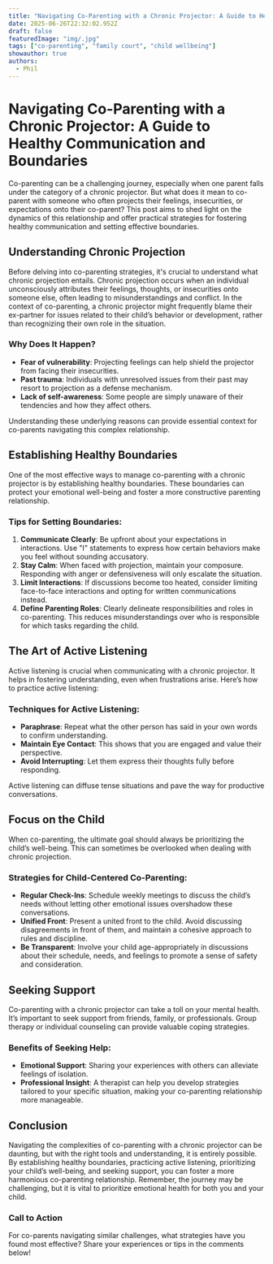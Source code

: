 ```yaml
---
title: "Navigating Co-Parenting with a Chronic Projector: A Guide to Healthy Communication and Boundaries"
date: 2025-06-26T22:32:02.952Z
draft: false
featuredImage: "img/.jpg"
tags: ["co-parenting", "family court", "child wellbeing"]
showauthor: true
authors:
  - Phil
---
```


# Navigating Co-Parenting with a Chronic Projector: A Guide to Healthy Communication and Boundaries

Co-parenting can be a challenging journey, especially when one parent falls under the category of a chronic projector. But what does it mean to co-parent with someone who often projects their feelings, insecurities, or expectations onto their co-parent? This post aims to shed light on the dynamics of this relationship and offer practical strategies for fostering healthy communication and setting effective boundaries.

## Understanding Chronic Projection

Before delving into co-parenting strategies, it's crucial to understand what chronic projection entails.  Chronic projection occurs when an individual unconsciously attributes their feelings, thoughts, or insecurities onto someone else, often leading to misunderstandings and conflict. In the context of co-parenting, a chronic projector might frequently blame their ex-partner for issues related to their child’s behavior or development, rather than recognizing their own role in the situation.

### Why Does It Happen?
- **Fear of vulnerability**: Projecting feelings can help shield the projector from facing their insecurities.
- **Past trauma**: Individuals with unresolved issues from their past may resort to projection as a defense mechanism.
- **Lack of self-awareness**: Some people are simply unaware of their tendencies and how they affect others.

Understanding these underlying reasons can provide essential context for co-parents navigating this complex relationship.

## Establishing Healthy Boundaries

One of the most effective ways to manage co-parenting with a chronic projector is by establishing healthy boundaries. These boundaries can protect your emotional well-being and foster a more constructive parenting relationship.

### Tips for Setting Boundaries:
1. **Communicate Clearly**: Be upfront about your expectations in interactions. Use "I" statements to express how certain behaviors make you feel without sounding accusatory.
2. **Stay Calm**: When faced with projection, maintain your composure. Responding with anger or defensiveness will only escalate the situation.
3. **Limit Interactions**: If discussions become too heated, consider limiting face-to-face interactions and opting for written communications instead.
4. **Define Parenting Roles**: Clearly delineate responsibilities and roles in co-parenting. This reduces misunderstandings over who is responsible for which tasks regarding the child.

## The Art of Active Listening

Active listening is crucial when communicating with a chronic projector. It helps in fostering understanding, even when frustrations arise. Here’s how to practice active listening:

### Techniques for Active Listening:
- **Paraphrase**: Repeat what the other person has said in your own words to confirm understanding.
- **Maintain Eye Contact**: This shows that you are engaged and value their perspective.
- **Avoid Interrupting**: Let them express their thoughts fully before responding.

Active listening can diffuse tense situations and pave the way for productive conversations.

## Focus on the Child

When co-parenting, the ultimate goal should always be prioritizing the child’s well-being. This can sometimes be overlooked when dealing with chronic projection.

### Strategies for Child-Centered Co-Parenting:
- **Regular Check-Ins**: Schedule weekly meetings to discuss the child’s needs without letting other emotional issues overshadow these conversations.
- **Unified Front**: Present a united front to the child. Avoid discussing disagreements in front of them, and maintain a cohesive approach to rules and discipline.
- **Be Transparent**: Involve your child age-appropriately in discussions about their schedule, needs, and feelings to promote a sense of safety and consideration.

## Seeking Support

Co-parenting with a chronic projector can take a toll on your mental health. It’s important to seek support from friends, family, or professionals. Group therapy or individual counseling can provide valuable coping strategies.

### Benefits of Seeking Help:
- **Emotional Support**: Sharing your experiences with others can alleviate feelings of isolation.
- **Professional Insight**: A therapist can help you develop strategies tailored to your specific situation, making your co-parenting relationship more manageable.

## Conclusion

Navigating the complexities of co-parenting with a chronic projector can be daunting, but with the right tools and understanding, it is entirely possible. By establishing healthy boundaries, practicing active listening, prioritizing your child’s well-being, and seeking support, you can foster a more harmonious co-parenting relationship. Remember, the journey may be challenging, but it is vital to prioritize emotional health for both you and your child.

### Call to Action
For co-parents navigating similar challenges, what strategies have you found most effective? Share your experiences or tips in the comments below!

